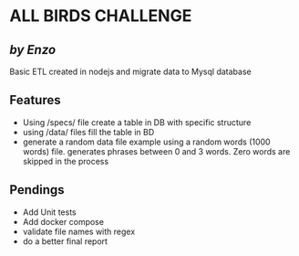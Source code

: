 
# ALL BIRDS CHALLENGE
## _by Enzo_

Basic ETL created in nodejs and migrate data to Mysql database


## Features

- Using /specs/ file create a table in DB with specific structure
- using /data/ files fill the table in BD
- generate a random data file example using a random words (1000 words) file. generates phrases between 0 and 3 words. Zero words are skipped in the process

## Pendings

- Add Unit tests
- Add docker compose
- validate file names with regex
- do a better final report
